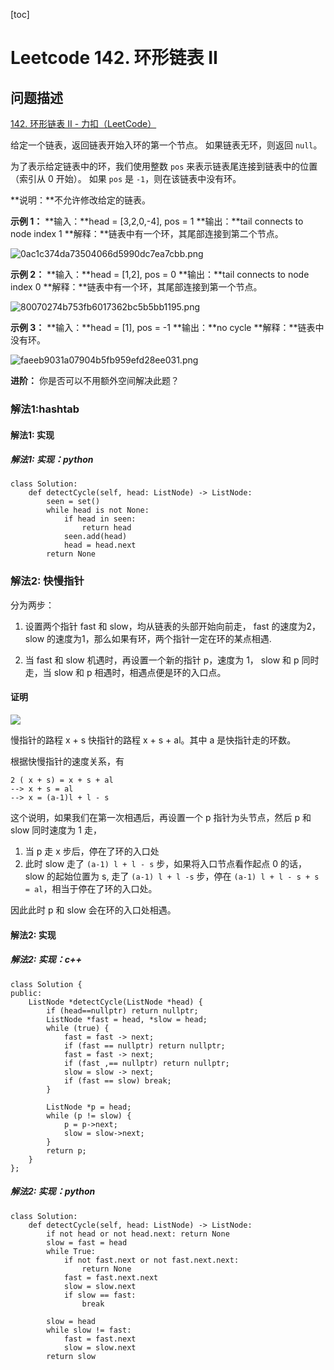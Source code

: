 [toc]

# Leetcode 142. 环形链表 II

## 问题描述

[142. 环形链表 II - 力扣（LeetCode）](https://leetcode-cn.com/problems/linked-list-cycle-ii/)

给定一个链表，返回链表开始入环的第一个节点。 如果链表无环，则返回 `null`。

为了表示给定链表中的环，我们使用整数 `pos` 来表示链表尾连接到链表中的位置（索引从 0 开始）。 如果 `pos` 是 `-1`，则在该链表中没有环。

**说明：**不允许修改给定的链表。

**示例 1：**
**输入：**head = \[3,2,0,\-4\], pos = 1
**输出：**tail connects to node index 1
**解释：**链表中有一个环，其尾部连接到第二个节点。

![0ac1c374da73504066d5990dc7ea7cbb.png](evernotecid://8E200321-31A9-427B-BECA-CC44235980BC/appyinxiangcom/22483756/ENResource/p13950)

**示例 2：**
**输入：**head = \[1,2\], pos = 0
**输出：**tail connects to node index 0
**解释：**链表中有一个环，其尾部连接到第一个节点。

![80070274b753fb6017362bc5b5bb1195.png](evernotecid://8E200321-31A9-427B-BECA-CC44235980BC/appyinxiangcom/22483756/ENResource/p13949)

**示例 3：**
**输入：**head = \[1\], pos = \-1
**输出：**no cycle
**解释：**链表中没有环。

![faeeb9031a07904b5fb959efd28ee031.png](evernotecid://8E200321-31A9-427B-BECA-CC44235980BC/appyinxiangcom/22483756/ENResource/p13948)

**进阶：**
你是否可以不用额外空间解决此题？

### 解法1:hashtab

#### 解法1: 实现

##### 解法1: 实现：python

```
class Solution:
    def detectCycle(self, head: ListNode) -> ListNode:
        seen = set()
        while head is not None:
            if head in seen:
                return head
            seen.add(head)
            head = head.next
        return None
```

### 解法2: 快慢指针

分为两步：

1. 设置两个指针 fast 和 slow，均从链表的头部开始向前走， fast  的速度为2，slow 的速度为1，那么如果有环，两个指针一定在环的某点相遇.

2. 当 fast 和 slow 机遇时，再设置一个新的指针 p，速度为 1， slow 和 p 同时走，当 slow 和 p 相遇时，相遇点便是环的入口点。

#### 证明

![](https://gitee.com/EdwardElric_1683260718/picture_bed/raw/master/img/20201204233349.png) 

慢指针的路程   x + s
快指针的路程 x + s + al。其中 a 是快指针走的环数。

根据快慢指针的速度关系，有

```
2 ( x + s) = x + s + al 
--> x + s = al 
--> x = (a-1)l + l - s
```

这个说明，如果我们在第一次相遇后，再设置一个 p 指针为头节点，然后 p 和 slow 同时速度为 1 走，
1. 当 p 走 x 步后，停在了环的入口处
2. 此时 slow 走了 `(a-1) l + l - s` 步，如果将入口节点看作起点 0 的话，slow 的起始位置为 s, 走了 `(a-1) l + l -s` 步，停在 `(a-1) l + l - s + s = al`，相当于停在了环的入口处。

因此此时 p 和 slow 会在环的入口处相遇。


#### 解法2: 实现

##### 解法2: 实现：c++

```
class Solution {
public:
    ListNode *detectCycle(ListNode *head) {
        if (head==nullptr) return nullptr;
        ListNode *fast = head, *slow = head;
        while (true) {
            fast = fast -> next;
            if (fast == nullptr) return nullptr;
            fast = fast -> next;
            if (fast ,== nullptr) return nullptr;
            slow = slow -> next;
            if (fast == slow) break;
        }
        
        ListNode *p = head;
        while (p != slow) {
            p = p->next;
            slow = slow->next;
        }
        return p;
    }
};
```

##### 解法2: 实现：python

```
class Solution:
    def detectCycle(self, head: ListNode) -> ListNode:
        if not head or not head.next: return None
        slow = fast = head
        while True:
            if not fast.next or not fast.next.next:
                return None
            fast = fast.next.next
            slow = slow.next
            if slow == fast:
                break
        
        slow = head
        while slow != fast:
            fast = fast.next
            slow = slow.next
        return slow
```